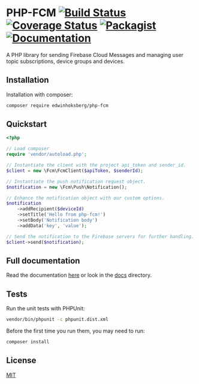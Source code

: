 # PHP-FCM [![Build Status](https://travis-ci.org/EdwinHoksberg/php-fcm.svg?branch=master)](https://travis-ci.org/EdwinHoksberg/php-fcm) [![Coverage Status](https://coveralls.io/repos/github/EdwinHoksberg/php-fcm/badge.svg?branch=master)](https://coveralls.io/github/EdwinHoksberg/php-fcm?branch=master) [![Packagist](https://img.shields.io/packagist/dt/edwinhoksberg/php-fcm.svg?style=flat)](https://packagist.org/packages/edwinhoksberg/php-fcm) [![Documentation](https://readthedocs.org/projects/php-fcm/badge/?version=latest)](https://php-fcm.readthedocs.io/en/latest/)
A PHP library for sending Firebase Cloud Messages and managing user topic subscriptions, device groups and devices.

## Installation
Installation with composer:
```bash
composer require edwinhoksberg/php-fcm
```

## Quickstart
```php
<?php

// Load composer
require 'vendor/autoload.php';

// Instantiate the client with the project api_token and sender_id.
$client = new \Fcm\FcmClient($apiToken, $senderId);

// Instantiate the push notification request object.
$notification = new \Fcm\Push\Notification();

// Enhance the notification object with our custom options.
$notification
    ->addRecipient($deviceId)
    ->setTitle('Hello from php-fcm!')
    ->setBody('Notification body')
    ->addData('key', 'value');

// Send the notification to the Firebase servers for further handling.
$client->send($notification);
```

## Full documentation
Read the documentation [here](https://php-fcm.readthedocs.io/en/latest/) or look in the [docs](docs/) directory.

## Tests
Run the unit tests with PHPUnit:
```bash
vendor/bin/phpunit -c phpunit.dist.xml
```
Before the first time you run them, you may need to run:
```bash
composer install
```

## License
[MIT](LICENSE.md)
